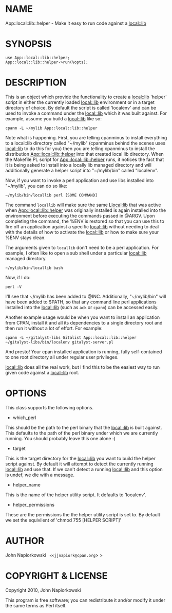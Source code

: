 # NAME

App::local::lib::helper - Make it easy to run code against a [local::lib](http://search.cpan.org/perldoc?local::lib)

# SYNOPSIS

    use App::local::lib::helper;
    App::local::lib::helper->run(%opts);

# DESCRIPTION

This is an object which provide the functionality to create a [local::lib](http://search.cpan.org/perldoc?local::lib)
'helper' script in either the currently loaded [local::lib](http://search.cpan.org/perldoc?local::lib) environment or in
a target directory of choice.  By default the script is called 'localenv' and
can be used to invoke a command under the [local::lib](http://search.cpan.org/perldoc?local::lib) which it was built
against.  For example, assume you build a [local::lib](http://search.cpan.org/perldoc?local::lib) like so:

    cpanm -L ~/mylib App::local::lib::helper

Note what is happening.  First, you are telling cpanminus to install everything
to a local::lib directory called "~/mylib" (cpanminus behind the scenes uses
[local::lib](http://search.cpan.org/perldoc?local::lib) to do this for you) then you are telling cpanminus to install the
distribution [App::local::lib::helper](http://search.cpan.org/perldoc?App::local::lib::helper) into that created local lib directory.
When the Makefile.PL script for [App::local::lib::helper](http://search.cpan.org/perldoc?App::local::lib::helper) runs, it notices
the fact that it is being asked to install into a locally lib managed directory
and will additionally generate a helper script into "~/mylib/bin" called "localenv".

Now, if you want to invoke a perl application and use libs installed into 
"~/mylib", you can do so like:

    ~/mylib/bin/locallib perl [SOME COMMAND]

The command `locallib` will make sure the same L<local:lib> that was active
when [App::local::lib::helper](http://search.cpan.org/perldoc?App::local::lib::helper) was originally installed is again installed
into the environment before executing the commands passed in @ARGV.  Upon
completing the command, the %ENV is restored so that you can use this to fire
off an application against a specific [local::lib](http://search.cpan.org/perldoc?local::lib) without needing to deal
with the details of how to activate the [local::lib](http://search.cpan.org/perldoc?local::lib) or how to make sure
your %ENV stays clean.

The arguments given to `locallib` don't need to be a perl application.  For
example, I often like to open a sub shell under a particular [local::lib](http://search.cpan.org/perldoc?local::lib)
managed directory.

    ~/mylib/bin/locallib bash

Now, if I do:

    perl -V

I'll see that ~/mylib has been added to @INC.  Additionally, "~/mylib/bin" will
have been added to $PATH, so that any command line perl applications installed
into the [local::lib](http://search.cpan.org/perldoc?local::lib) (such as `ack` or `cpanm`) can be accessed easily.

Another example usage would be when you want to install an application from
CPAN, install it and all its dependencies to a single directory root and 
then run it without a lot of effort.  For example:

    cpanm -L ~/gitalyst-libs Gitalist App::local::lib::helper
    ~/gitalyst-libs/bin/localenv gitalyst-server.pl

And presto! Your cpan installed application is running, fully self-contained to
one root directory all under regular user privileges.

[local::lib](http://search.cpan.org/perldoc?local::lib) does all the real work, but I find this to be the easiest way to
run given code against a [local::lib](http://search.cpan.org/perldoc?local::lib) root.  

# OPTIONS

This class supports the following options.

- which_perl

This should be the path to the perl binary that the [local::lib](http://search.cpan.org/perldoc?local::lib) is built
against. This defaults to the path of the perl binary under which we are
currently running.  You should probably leave this one alone :)

- target

This is the target directory for the [local::lib](http://search.cpan.org/perldoc?local::lib) you want to build the helper
script against.  By default it will attempt to detect the currently running
[local::lib](http://search.cpan.org/perldoc?local::lib) and use that.  If we can't detect a running [local::lib](http://search.cpan.org/perldoc?local::lib) and
this option is undef, we die with a message.

- helper_name

This is the name of the helper utility script.  It defaults to 'localenv'.

- helper_permissions

These are the permissions the the helper utility script is set to.  By default
we set the equivilent of 'chmod 755 [HELPER SCRIPT]'

# AUTHOR

John Napiorkowski ` <<jjnapiork@cpan.org`> >

# COPYRIGHT & LICENSE

Copyright 2010, John Napiorkowski

This program is free software; you can redistribute it and/or modify it under
the same terms as Perl itself.